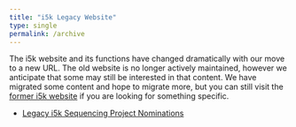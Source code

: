 ```yaml
---
title: "i5k Legacy Website"
type: single
permalink: /archive
---
```


The i5k website and its functions have changed dramatically with our move to a new URL. The old website is no longer actively maintained, however we anticipate that some may still be interested in that content. We have migrated some content and hope to migrate more, but you can still visit the [former i5k website](http://arthropodgenomes.org/wiki/i5k) if you are looking for something specific. 

- [Legacy i5k Sequencing Project Nominations](/legacy_i5k_nominations)